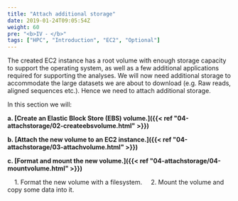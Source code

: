 ```yaml
---
title: "Attach additional storage"
date: 2019-01-24T09:05:54Z
weight: 60 
pre: "<b>IV ⁃ </b>"
tags: ["HPC", "Introduction", "EC2", "Optional"]
---
```


The created EC2 instance has a root volume with enough storage capacity to support the operating system, as well as a few additional applications required for supporting the analyses.
We will now need additional storage to accommodate the large datasets we are about to download (e.g. Raw reads, aligned sequences etc.).
Hence we need to attach additional storage.

In this section we will:

**a.	[Create an Elastic Block Store (EBS) volume.]({{< ref "04-attachstorage/02-createebsvolume.html" >}})**

**b.	[Attach the new volume to an EC2 instance.]({{< ref "04-attachstorage/03-attachvolume.html" >}})**

**c. 	[Format and mount the new volume.]({{< ref "04-attachstorage/04-mountvolume.html" >}})**

&nbsp;&nbsp;&nbsp;	1.	Format the new volume with a filesystem.
&nbsp;&nbsp;&nbsp;	2.	Mount the volume and copy some data into it.
